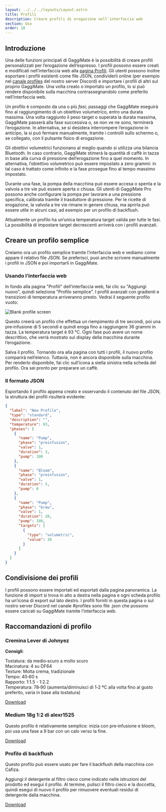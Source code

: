 ```yaml
---
layout: ../../../layouts/Layout.astro
title: Profili
description: Creare profili di erogazione nell'interfaccia web
section: Uso
order: 18
---
```


## Introduzione

Una delle funzioni principali di GaggiMate è la possibilità di creare profili personalizzati per l’erogazione dell’espresso.
I profili possono essere creati e modificati nell’interfaccia web alla [pagina Profili](http://gaggimate.local/profiles).
Gli utenti possono inoltre esportare i profili esistenti come file JSON, condividerli online (per esempio nel [canale profiles](https://discord.com/channels/951416527721230336/1380352847387820082) del nostro server Discord) e importare i profili di altri sul proprio GaggiMate.
Una volta creato o importato un profilo, lo si può rendere disponibile sulla macchina contrassegnandolo come preferito nell’interfaccia web.

Un profilo è composto da una o più *fasi*; passaggi che GaggiMate eseguirà fino al raggiungimento di un obiettivo volumetrico, entro una durata massima.
Una volta raggiunto il peso target o superata la durata massima, GaggiMate passerà alla fase successiva o, se non ve ne sono, terminerà l’erogazione.
In alternativa, se si desidera interrompere l’erogazione in anticipo, la si può fermare manualmente, tramite i controlli sullo schermo o, se collegato, con il pulsante fisico di erogazione.

Gli obiettivi volumetrici funzionano al meglio quando si utilizza una bilancia Bluetooth.
In caso contrario, GaggiMate stimerà la quantità di caffè in tazza in base alla curva di pressione dell’erogazione fino a quel momento.
In alternativa, l’obiettivo volumetrico può essere impostato a zero grammi: in tal caso è trattato come infinito e la fase prosegue fino al tempo massimo impostato.

Durante una fase, la pompa della macchina può essere accesa o spenta e la valvola a tre vie può essere aperta o chiusa.
Gli utenti di GaggiMate Pro possono anche configurare la pompa per lavorare a una pressione specifica, calibrata tramite il trasduttore di pressione.
Per le ricette di erogazione, la valvola a tre vie rimane in genere chiusa, ma aprirla può essere utile in alcuni casi, ad esempio per un profilo di backflush.

Attualmente un profilo ha un’unica temperatura target valida per tutte le fasi. La possibilità di impostare target decrescenti arriverà con i profili avanzati.

## Creare un profilo semplice

Creiamo ora un profilo semplice tramite l’interfaccia web e vediamo come appare il relativo file JSON.
Se preferisci, puoi anche scrivere manualmente i profili in JSON e poi importarli in GaggiMate.

### Usando l’interfaccia web
In fondo alla pagina "Profili" dell’interfaccia web, fai clic su "Aggiungi nuovo", quindi seleziona "Profilo semplice".
I profili avanzati con gradienti e transizioni di temperatura arriveranno presto.
Vedrai il seguente profilo vuoto:

![Blank profile screen](../../../assets/images/blank_profile.png)

Questo creerà un profilo che effettua un riempimento di tre secondi, poi una pre‑infusione di 5 secondi e quindi eroga fino a raggiungere 36 grammi in tazza.
La temperatura target è 93 °C.
Ogni fase può avere un nome descrittivo, che verrà mostrato sul display della macchina durante l’erogazione.

Salva il profilo.
Tornando ora alla pagina con tutti i profili, il nuovo profilo comparirà nell’elenco.
Tuttavia, non è ancora disponibile sulla macchina.
Per renderlo disponibile, fai clic sull’icona a stella sinistra nella scheda del profilo.
Ora sei pronto per preparare un caffè.

### Il formato JSON

Esportando il profilo appena creato e osservando il contenuto del file JSON, la struttura dei profili risulterà evidente:

```json
{
  "label": "New Profile",
  "type": "standard",
  "description": "",
  "temperature": 93,
  "phases": [
    {
      "name": "Pump",
      "phase": "preinfusion",
      "valve": 1,
      "duration": 3,
      "pump": 100
    },
    {
      "name": "Bloom",
      "phase": "preinfusion",
      "valve": 1,
      "duration": 5,
      "pump": 0
    },
    {
      "name": "Pump",
      "phase": "brew",
      "valve": 1,
      "duration": 20,
      "pump": 100,
      "targets": [
        {
          "type": "volumetric",
          "value": 36
        }
      ]
    }
  ]
}
```

## Condivisione dei profili

I profili possono essere importati ed esportati dalla pagina panoramica. La funzione di import si trova in alto a destra nella pagina e ogni scheda profilo ha un’icona di export sul lato destro.
I profili forniti in questa pagina o sul nostro server Discord nel canale #profiles sono file .json che possono essere caricati su GaggiMate tramite l’interfaccia web.

## Raccomandazioni di profilo

### Cremina Lever di Johnyez

**Consigli**:

Tostatura: da medio‑scuro a molto scuro  
Macinatura: 4 su DF64  
Texture: Molta crema, tradizionale  
Tempo: 40‑60 s  
Rapporto: 1:1.5 - 1:2.2  
Temperatura: 78‑90 (aumenta/diminuisci di 1‑2 ºC alla volta fino al gusto preferito, varia in base alla tostatura)  

<a href="/downloads/profiles/cremina-lever.json" download>Download</a>

### Medium 18g 1:2 di alexr1525

Questo profilo è relativamente semplice: inizia con pre‑infusione e bloom, poi usa una fase a 9 bar con un calo verso la fine.

<a href="/downloads/profiles/medium-18g.json" download>Download</a>

### Profilo di backflush

Questo profilo può essere usato per fare il backflush della macchina con Cafiza.

Aggiungi il detergente al filtro cieco come indicato nelle istruzioni del prodotto ed esegui il profilo. Al termine, pulisci il filtro cieco e la doccetta, quindi esegui di nuovo il profilo per rimuovere eventuali residui di detergente dalla macchina.

<a href="/downloads/profiles/backflush.json" download>Download</a>
